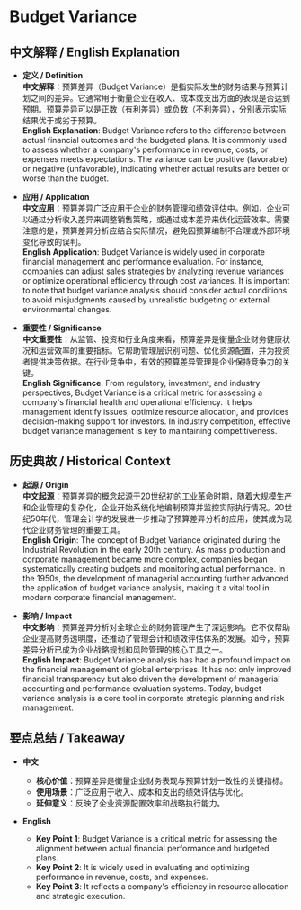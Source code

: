 # Budget Variance

## 中文解释 / English Explanation

* **定义 / Definition**  
  **中文解释**：预算差异（Budget Variance）是指实际发生的财务结果与预算计划之间的差异。它通常用于衡量企业在收入、成本或支出方面的表现是否达到预期。预算差异可以是正数（有利差异）或负数（不利差异），分别表示实际结果优于或劣于预算。  
  **English Explanation**: Budget Variance refers to the difference between actual financial outcomes and the budgeted plans. It is commonly used to assess whether a company's performance in revenue, costs, or expenses meets expectations. The variance can be positive (favorable) or negative (unfavorable), indicating whether actual results are better or worse than the budget.

* **应用 / Application**  
  **中文应用**：预算差异广泛应用于企业的财务管理和绩效评估中。例如，企业可以通过分析收入差异来调整销售策略，或通过成本差异来优化运营效率。需要注意的是，预算差异分析应结合实际情况，避免因预算编制不合理或外部环境变化导致的误判。  
  **English Application**: Budget Variance is widely used in corporate financial management and performance evaluation. For instance, companies can adjust sales strategies by analyzing revenue variances or optimize operational efficiency through cost variances. It is important to note that budget variance analysis should consider actual conditions to avoid misjudgments caused by unrealistic budgeting or external environmental changes.

* **重要性 / Significance**  
  **中文重要性**：从监管、投资和行业角度来看，预算差异是衡量企业财务健康状况和运营效率的重要指标。它帮助管理层识别问题、优化资源配置，并为投资者提供决策依据。在行业竞争中，有效的预算差异管理是企业保持竞争力的关键。  
  **English Significance**: From regulatory, investment, and industry perspectives, Budget Variance is a critical metric for assessing a company's financial health and operational efficiency. It helps management identify issues, optimize resource allocation, and provides decision-making support for investors. In industry competition, effective budget variance management is key to maintaining competitiveness.

## 历史典故 / Historical Context

* **起源 / Origin**  
  **中文起源**：预算差异的概念起源于20世纪初的工业革命时期，随着大规模生产和企业管理的复杂化，企业开始系统化地编制预算并监控实际执行情况。20世纪50年代，管理会计学的发展进一步推动了预算差异分析的应用，使其成为现代企业财务管理的重要工具。  
  **English Origin**: The concept of Budget Variance originated during the Industrial Revolution in the early 20th century. As mass production and corporate management became more complex, companies began systematically creating budgets and monitoring actual performance. In the 1950s, the development of managerial accounting further advanced the application of budget variance analysis, making it a vital tool in modern corporate financial management.

* **影响 / Impact**  
  **中文影响**：预算差异分析对全球企业的财务管理产生了深远影响。它不仅帮助企业提高财务透明度，还推动了管理会计和绩效评估体系的发展。如今，预算差异分析已成为企业战略规划和风险管理的核心工具之一。  
  **English Impact**: Budget Variance analysis has had a profound impact on the financial management of global enterprises. It has not only improved financial transparency but also driven the development of managerial accounting and performance evaluation systems. Today, budget variance analysis is a core tool in corporate strategic planning and risk management.

## 要点总结 / Takeaway

* **中文**  
  - **核心价值**：预算差异是衡量企业财务表现与预算计划一致性的关键指标。  
  - **使用场景**：广泛应用于收入、成本和支出的绩效评估与优化。  
  - **延伸意义**：反映了企业资源配置效率和战略执行能力。  

* **English**  
  - **Key Point 1**: Budget Variance is a critical metric for assessing the alignment between actual financial performance and budgeted plans.  
  - **Key Point 2**: It is widely used in evaluating and optimizing performance in revenue, costs, and expenses.  
  - **Key Point 3**: It reflects a company's efficiency in resource allocation and strategic execution.